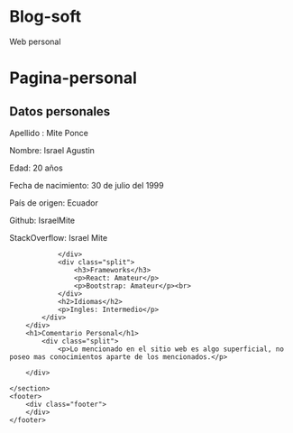 # Blog-soft
Web personal
# Pagina-personal
<html lang="en">
<head>
    <meta charset="UTF-8">
    <meta name="viewport" content="width=device-width, initial-scale=1.0">
    <meta http-equiv="X-UA-Compatible" content="ie=edge">
    <link rel="stylesheet" href="./styles/main.css">
    <title>Pagina Personal</title>
</head>
<body>
    <!-- <header>
        <div class="header">
            <ul>
                <li><a href="">Datos personales</a></li>
                <li><a href="">Competencias</a></li>
                <li><a href="">Conoce más</a></li>
            </ul>
        </div>
    </header> -->
    <section>
        <div class="body">
            <h1>Datos personales</h1>  
            <div class="data">  
                <div class="info">
                    <p>Apellido : Mite Ponce</p>    
                    <p>Nombre: Israel Agustin</p> 		
                    <p>Edad: 20 años</p>		
                    <p>Fecha de nacimiento: 30 de julio del 1999</p>
                    <p>País de origen: Ecuador</p> 
                    <p>Github: IsraelMite</p>   
                    <p>StackOverflow: Israel Mite</p>  
                            		
                </div>
                <div class="split">
                    <h3>Frameworks</h3>
                    <p>React: Amateur</p>
                    <p>Bootstrap: Amateur</p><br>
                </div>
                <h2>Idiomas</h2>
                <p>Ingles: Intermedio</p>               
            </div>
        </div>
        <h1>Comentario Personal</h1> 				
            <div class="split">
                <p>Lo mencionado en el sitio web es algo superficial, no poseo mas conocimientos aparte de los mencionados.</p>
                
        </div>

    </section>
    <footer>
        <div class="footer">
        </div>
    </footer>

</body>
</html>
